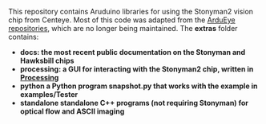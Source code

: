 This repository contains Aruduino libraries for using the Stonyman2 vision chip from Centeye.
Most of this code was adapted from the [ArduEye repositories](https://github.com/ArduEye), which are no longer 
being maintained.  The <b>extras</b> folder contains:
<ul>
<li> <b>docs<b>: the most recent public documentation on the Stonyman and Hawksbill chips
<li> <b>processing<b>: a GUI for interacting with the Stonyman2 chip, written in 
<a href="https://processing.org/">Processing</a>
<li> <b>python</b> a Python program <b>snapshot.py</b> that works with the example in <b>examples/Tester</b>
<li> <b>standalone</b> standalone C++ programs (not requiring Stonyman) for optical flow and ASCII imaging
<ul>

